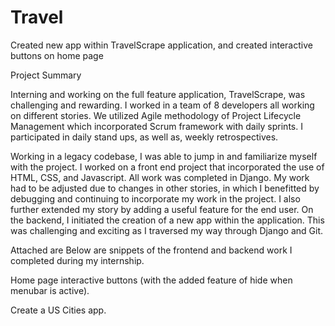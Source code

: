 # Travel
Created new app within TravelScrape application, and created interactive buttons on home page


Project Summary

Interning and working on the full feature application, TravelScrape, was challenging and rewarding.  I worked in a team of 8 developers all working on different stories.  We utilized Agile methodology of Project Lifecycle Management which incorporated Scrum framework with daily sprints.  I participated in daily stand ups, as well as, weekly retrospectives.

Working in a legacy codebase, I was able to jump in and familiarize myself with the project.  I worked on a front end project that incorporated the use of HTML, CSS, and Javascript.  All work was completed in Django.  My work had to be adjusted due to changes in other stories, in which I benefitted by debugging and continuing to incorporate my work in the project.  I also further extended my story by adding a useful feature for the end user.  On the backend, I initiated the creation of a new app within the application.  This was challenging and exciting as I traversed my way through Django and Git.  

Attached are Below are snippets of the frontend and backend work I completed during my internship.  

Home page interactive buttons (with the added feature of hide when menubar is active).

Create a US Cities app.
